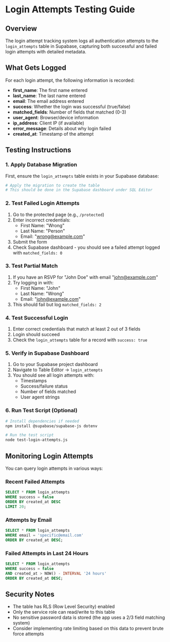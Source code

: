 # Login Attempts Testing Guide

## Overview

The login attempt tracking system logs all authentication attempts to the `login_attempts` table in Supabase, capturing both successful and failed login attempts with detailed metadata.

## What Gets Logged

For each login attempt, the following information is recorded:

- **first_name**: The first name entered
- **last_name**: The last name entered
- **email**: The email address entered
- **success**: Whether the login was successful (true/false)
- **matched_fields**: Number of fields that matched (0-3)
- **user_agent**: Browser/device information
- **ip_address**: Client IP (if available)
- **error_message**: Details about why login failed
- **created_at**: Timestamp of the attempt

## Testing Instructions

### 1. Apply Database Migration

First, ensure the `login_attempts` table exists in your Supabase database:

```bash
# Apply the migration to create the table
# This should be done in the Supabase dashboard under SQL Editor
```

### 2. Test Failed Login Attempts

1. Go to the protected page (e.g., `/protected`)
2. Enter incorrect credentials:
   - First Name: "Wrong"
   - Last Name: "Person"
   - Email: "wrong@example.com"
3. Submit the form
4. Check Supabase dashboard - you should see a failed attempt logged with `matched_fields: 0`

### 3. Test Partial Match

1. If you have an RSVP for "John Doe" with email "john@example.com"
2. Try logging in with:
   - First Name: "John"
   - Last Name: "Wrong"
   - Email: "john@example.com"
3. This should fail but log `matched_fields: 2`

### 4. Test Successful Login

1. Enter correct credentials that match at least 2 out of 3 fields
2. Login should succeed
3. Check the `login_attempts` table for a record with `success: true`

### 5. Verify in Supabase Dashboard

1. Go to your Supabase project dashboard
2. Navigate to Table Editor → `login_attempts`
3. You should see all login attempts with:
   - Timestamps
   - Success/failure status
   - Number of fields matched
   - User agent strings

### 6. Run Test Script (Optional)

```bash
# Install dependencies if needed
npm install @supabase/supabase-js dotenv

# Run the test script
node test-login-attempts.js
```

## Monitoring Login Attempts

You can query login attempts in various ways:

### Recent Failed Attempts

```sql
SELECT * FROM login_attempts
WHERE success = false
ORDER BY created_at DESC
LIMIT 20;
```

### Attempts by Email

```sql
SELECT * FROM login_attempts
WHERE email = 'specific@email.com'
ORDER BY created_at DESC;
```

### Failed Attempts in Last 24 Hours

```sql
SELECT * FROM login_attempts
WHERE success = false
AND created_at > NOW() - INTERVAL '24 hours'
ORDER BY created_at DESC;
```

## Security Notes

- The table has RLS (Row Level Security) enabled
- Only the service role can read/write to this table
- No sensitive password data is stored (the app uses a 2/3 field matching system)
- Consider implementing rate limiting based on this data to prevent brute force attempts
